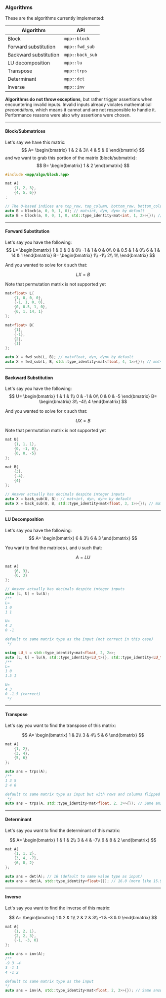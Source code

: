 ### Algorithms

These are the algorithms currently implemented:

| Algorithm | API |
| ------------- | ------------- |
| Block | `mpp::block` |
| Forward substitution | `mpp::fwd_sub` |
| Backward substitution | `mpp::back_sub` |
| LU decomposition | `mpp::lu` |
| Transpose | `mpp::trps` |
| Determinant | `mpp::det` |
| Inverse | `mpp::inv` |

**Algorithms do not throw exceptions**, but rather trigger assertions when encountering invalid inputs. Invalid inputs already violates mathematical <i>preconditions</i>, which means it cannot and are not responsible to handle it. Performance reasons were also why assertions were chosen.

---

#### Block/Submatrices

Let's say we have this matrix:
$$
A=
\begin{bmatrix}
1 & 2 & 3\\
4 & 5 & 6
\end{bmatrix}
$$
and we want to grab this portion of the matrix (block/submatrix):
$$
B=
\begin{bmatrix}
1 & 2
\end{bmatrix}
$$

```cpp
#include <mpp/algo/block.hpp>

mat A{
    {1, 2, 3},
    {4, 5, 6}}
;

// The 0-based indices are top_row, top_column, bottom_row, bottom_column and it is inclusive
auto B = block(a, 0, 0, 1, 0); // mat<int, dyn, dyn> by default
auto B = block(a, 0, 0, 1, 0, std::type_identity<mat<int, 1, 2>>{}); // mat<int, 1, 2>
```

---

#### Forward Substitution

Let's say you have the following:
$$
L=
\begin{bmatrix}
1 & 0 & 0 & 0\\
-1 & 1 & 0 & 0\\
0 & 0.5 & 1 & 0\\
6 & 1 & 14 & 1
\end{bmatrix}
B=
\begin{bmatrix}
1\\
-1\\
2\\
1\\
\end{bmatrix}
$$

And you wanted to solve for `X` such that:

$$
LX=B
$$

Note that permutation matrix is not supported yet

```cpp
mat<float> L{
    {1, 0, 0, 0},
    {-1, 1, 0, 0},
    {0, 0.5, 1, 0},
    {6, 1, 14, 1}
};

mat<float> B{
    {1},
    {-1},
    {2},
    {1}
};

auto X = fwd_sub(L, B); // mat<float, dyn, dyn> by default
auto X = fwd_sub(L, B, std::type_identity<mat<float, 4, 1>>{}); // mat<float, 4, 1>
```

---

#### Backward Substitution

Let's say you have the following:
$$
U=
\begin{bmatrix}
1 & 1 & 1\\
0 & -1 & 0\\
0 & 0 & -5
\end{bmatrix}
B=
\begin{bmatrix}
3\\
-4\\
4
\end{bmatrix}
$$

And you wanted to solve for `X` such that:

$$
UX=B
$$

Note that permutation matrix is not supported yet

```cpp
mat U{
    {1, 1, 1},
    {0, -1, 0},
    {0, 0, -5}
};

mat B{
    {3},
    {-4},
    {4}
};

// Answer actually has decimals despite integer inputs
auto X = back_sub(U, B); // mat<int, dyn, dyn> by default
auto X = back_sub(U, B, std::type_identity<mat<float, 3, 1>>{}); // mat<float, 3, 1>
```

---

#### LU Decomposition

Let's say you have the following:
$$
A=
\begin{bmatrix}
6 & 3\\
6 & 3
\end{bmatrix}
$$

You want to find the matrices `L` and `U` such that:

$$
A=LU
$$

```cpp
mat A{
    {6, 3},
    {6, 3}
};

// Answer actually has decimals despite integer inputs
auto [L, U] = lu(A);
/**
L=
1 0
1 1

U=
4 3
0 -1

default to same matrix type as the input (not correct in this case)
 */

using LU_t = std::type_identity<mat<float, 2, 2>>;
auto [L, U] = lu(A, std::type_identity<LU_t>{}, std::type_identity<LU_t>{}); // specify each L and U matrix type
/**
L=
1 0
1.5 1

U=
4 3
0 -1.5 (correct)
 */
```

---

#### Transpose

Let's say you want to find the transpose of this matrix:

$$
A=
\begin{bmatrix}
1 & 2\\
3 & 4\\
5 & 6
\end{bmatrix}
$$

```cpp
mat A{
    {1, 2},
    {3, 4},
    {5, 6}
};

auto ans = trps(A);
/**
1 3 5
2 4 6

default to same matrix type as input but with rows and columns flipped
 */
auto ans = trps(A, std::type_identity<mat<float, 2, 3>>{}); // Same answer as above
```

---

#### Determinant

Let's say you want to find the determinant of this matrix:

$$
A=
\begin{bmatrix}
1 & 1 & 2\\
3 & 4 & -7\\
6 & 8 & 2
\end{bmatrix}
$$

```cpp
mat A{
    {1, 1, 2},
    {3, 4, -7},
    {6, 8, 2}
};

auto ans = det(A); // 16 (default to same value type as input)
auto ans = det(A, std::type_identity<float>{}); // 16.0 (more like 15.9999998)
```

---

#### Inverse

Let's say you want to find the inverse of this matrix:

$$
A=
\begin{bmatrix}
1 & 2 & 1\\
2 & 2 & 3\\
-1 & -3 & 0
\end{bmatrix}
$$

```cpp
mat A{
    {1, 2, 1},
    {2, 2, 3},
    {-1, -3, 0}
};

auto ans = inv(A);
/**
-9 3 -4
3 -1 1
4 -1 2

default to same matrix type as the input
*/
auto ans = inv(A, std::type_identity<mat<float, 2, 3>>{}); // Same answer as above but in decimals
```
